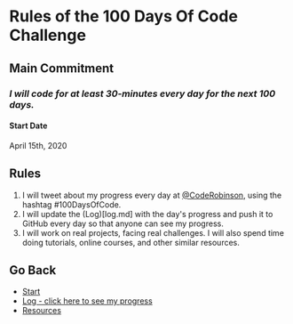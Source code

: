 # Rules of the 100 Days Of Code Challenge

## Main Commitment
### *I will code for at least 30-minutes every day for the next 100 days.*

#### Start Date
April 15th, 2020

## Rules
1. I will tweet about my progress every day at [@CodeRobinson](https://twitter.com/CodeRobinson), using the hashtag #100DaysOfCode.
2. I will update the (Log)[log.md] with the day's progress and push it to GitHub every day so that anyone can see my progress.
3. I will work on real projects, facing real challenges. I will also spend time doing tutorials, online courses, and other similar resources.

## Go Back
* [Start](README.md)
* [Log - click here to see my progress](log.md)
* [Resources](resources.md)
